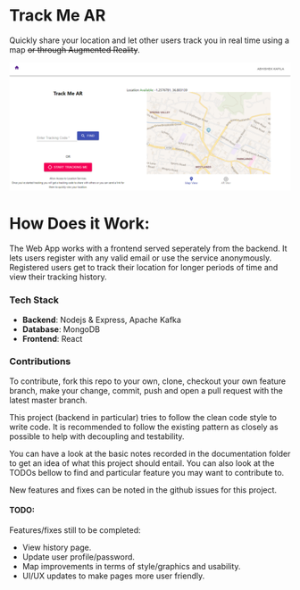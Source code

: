 # Track Me AR

Quickly share your location and let other users track you in real time using a map ~~or through Augmented Reality~~.

![Home page](github-resources/home-sample.png?raw=true "Track Me Ar Home")

# How Does it Work:

The Web App works with a frontend served seperately from the backend.
It lets users register with any valid email or use the service anonymously.
Registered users get to track their location for longer periods of time and 
view their tracking history. 

### Tech Stack
- **Backend**: Nodejs & Express, Apache Kafka
- **Database**: MongoDB
- **Frontend**: React

### Contributions

To contribute, fork this repo to your own, clone, checkout your own feature
branch, make your change, commit, push and open a pull request with the latest master branch.

This project (backend in particular) tries to follow the clean code style to write code. 
It is recommended to follow the existing pattern as closely as possible to help with decoupling and testability.

You can have a look at the basic notes recorded in the documentation folder 
to get an idea of what this project should entail. You can also look at the TODOs
bellow to find and particular feature you may want to contribute to.

New features and fixes can be noted in the github issues for this project.


#### TODO:

Features/fixes still to be completed:

- View history page.
- Update user profile/password.
- Map improvements in terms of style/graphics and usability.
- UI/UX updates to make pages more user friendly.


